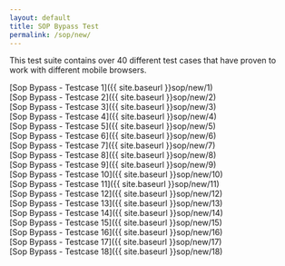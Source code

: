 ```yaml
---
layout: default
title: SOP Bypass Test
permalink: /sop/new/
---
```


This test suite contains over 40 different test cases that have proven to work with different mobile browsers.

[Sop Bypass - Testcase 1]({{ site.baseurl }}sop/new/1)<br>
[Sop Bypass - Testcase 2]({{ site.baseurl }}sop/new/2)<br>
[Sop Bypass - Testcase 3]({{ site.baseurl }}sop/new/3)<br>
[Sop Bypass - Testcase 4]({{ site.baseurl }}sop/new/4)<br>
[Sop Bypass - Testcase 5]({{ site.baseurl }}sop/new/5)<br>
[Sop Bypass - Testcase 6]({{ site.baseurl }}sop/new/6)<br>
[Sop Bypass - Testcase 7]({{ site.baseurl }}sop/new/7)<br>
[Sop Bypass - Testcase 8]({{ site.baseurl }}sop/new/8)<br>
[Sop Bypass - Testcase 9]({{ site.baseurl }}sop/new/9)<br>
[Sop Bypass - Testcase 10]({{ site.baseurl }}sop/new/10)<br>
[Sop Bypass - Testcase 11]({{ site.baseurl }}sop/new/11)<br>
[Sop Bypass - Testcase 12]({{ site.baseurl }}sop/new/12)<br>
[Sop Bypass - Testcase 13]({{ site.baseurl }}sop/new/13)<br>
[Sop Bypass - Testcase 14]({{ site.baseurl }}sop/new/14)<br>
[Sop Bypass - Testcase 15]({{ site.baseurl }}sop/new/15)<br>
[Sop Bypass - Testcase 16]({{ site.baseurl }}sop/new/16)<br>
[Sop Bypass - Testcase 17]({{ site.baseurl }}sop/new/17)<br>
[Sop Bypass - Testcase 18]({{ site.baseurl }}sop/new/18)<br>
